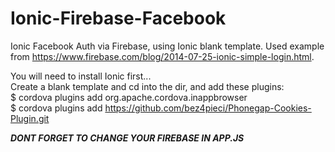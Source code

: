 # Ionic-Firebase-Facebook
Ionic Facebook Auth via Firebase, using Ionic blank template. 
Used example from https://www.firebase.com/blog/2014-07-25-ionic-simple-login.html.


You will need to install Ionic first... <br />
Create a blank template and cd into the dir, and add these plugins: <br />
$ cordova plugins add org.apache.cordova.inappbrowser <br />
$ cordova plugins add https://github.com/bez4pieci/Phonegap-Cookies-Plugin.git <br />

***DONT FORGET TO CHANGE YOUR FIREBASE IN APP.JS***

